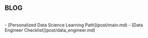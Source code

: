 ## BLOG
<br/>
- [Personalized Data Science Learning Path](post/main.md)
- [Data Engineer Checklist](post/data_engineer.md)
